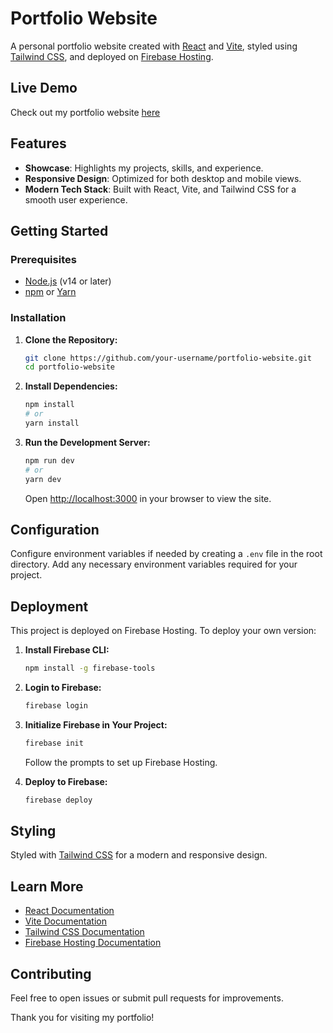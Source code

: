 # Portfolio Website

A personal portfolio website created with [React](https://reactjs.org/) and [Vite](https://vitejs.dev/), styled using [Tailwind CSS](https://tailwindcss.com/), and deployed on [Firebase Hosting](https://firebase.google.com/products/hosting).

## Live Demo

Check out my portfolio website [here](https://my-web-32130.web.app/)

## Features

- **Showcase**: Highlights my projects, skills, and experience.
- **Responsive Design**: Optimized for both desktop and mobile views.
- **Modern Tech Stack**: Built with React, Vite, and Tailwind CSS for a smooth user experience.

## Getting Started

### Prerequisites

- [Node.js](https://nodejs.org/) (v14 or later)
- [npm](https://www.npmjs.com/) or [Yarn](https://yarnpkg.com/)

### Installation

1. **Clone the Repository:**
    ```bash
    git clone https://github.com/your-username/portfolio-website.git
    cd portfolio-website
    ```

2. **Install Dependencies:**
    ```bash
    npm install
    # or
    yarn install
    ```

3. **Run the Development Server:**
    ```bash
    npm run dev
    # or
    yarn dev
    ```
   Open [http://localhost:3000](http://localhost:3000) in your browser to view the site.

## Configuration

Configure environment variables if needed by creating a `.env` file in the root directory. Add any necessary environment variables required for your project.

## Deployment

This project is deployed on Firebase Hosting. To deploy your own version:

1. **Install Firebase CLI:**
    ```bash
    npm install -g firebase-tools
    ```

2. **Login to Firebase:**
    ```bash
    firebase login
    ```

3. **Initialize Firebase in Your Project:**
    ```bash
    firebase init
    ```
   Follow the prompts to set up Firebase Hosting.

4. **Deploy to Firebase:**
    ```bash
    firebase deploy
    ```

## Styling

Styled with [Tailwind CSS](https://tailwindcss.com/docs) for a modern and responsive design.

## Learn More

- [React Documentation](https://reactjs.org/docs/getting-started.html)
- [Vite Documentation](https://vitejs.dev/guide/)
- [Tailwind CSS Documentation](https://tailwindcss.com/docs)
- [Firebase Hosting Documentation](https://firebase.google.com/docs/hosting)

## Contributing

Feel free to open issues or submit pull requests for improvements.

Thank you for visiting my portfolio!
